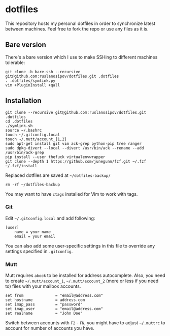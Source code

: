# dotfiles

This repository hosts my personal dotfiles in order to synchronize latest
between machines. Feel free to fork the repo or use any files as it is.

## Bare version

There's a bare version which I use to make SSHing to different machines tolerable:

    git clone -b bare-ssh --recursive git@github.com:ruslanosipov/dotfiles.git .dotfiles
    . .dotfiles/symlink.py
    vim +PluginInstall +qall

## Installation

    git clone --recursive git@github.com:ruslanosipov/dotfiles.git .dotfiles
    cd .dotfiles
    ./symlink.sh
    source ~/.bashrc
    touch ~/.gitconfig.local
    touch ~/.mutt/account_{1,2}
    sudo apt-get install git vim ack-grep python-pip tree ranger
    sudo dpkg-divert --local --divert /usr/bin/ack --rename --add /usr/bin/ack-grep
    pip install --user thefuck virtualenvwrapper
    git clone --depth 1 https://github.com/junegunn/fzf.git ~/.fzf
    ~/.fzf/install

Replaced dotfiles are saved at `~/dotfiles-backup/`

    rm -rf ~/dotfiles-backup

You may want to have `ctags` installed for Vim to work with tags.

### Git

Edit `~/.gitconfig.local` and add following:

    [user]
        name = your name
        email = your email

You can also add some user-specific settings in this file to override any
settings specified in `.gitconfig`.

### Mutt

Mutt requires `abook` to be installed for address autocomplete. Also, you need
to create `~/.mutt/account_1`, `~/.mutt/account_2` (more or less if you need
to) files with your mailbox accounts.

    set from              = "email@address.com"
    set hostname          = address.com
    set imap_pass         = "password"
    set imap_user         = "email@address.com"
    set realname          = "John Doe"

Switch between accounts with `F2` - `FN`, you might have to adjust `~/.muttrc`
to account for number of accounts you have.
